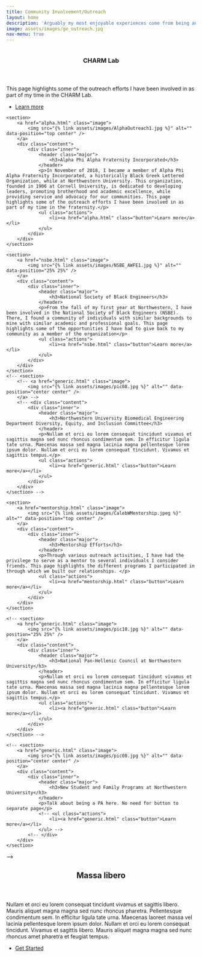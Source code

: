```yaml
---
title: Community Involvement/Outreach
layout: home
description: 'Arguably my most enjoyable experiences come from being an active member of my community as well as paying forward the support I have received in my journey so far. This section dives into some of the enriching experiences I have been fortunate to be a part of in more detail'
image: assets/images/ge_outreach.jpg
nav-menu: true
---
```



<!-- Main -->
<div id="main">

<!-- One -->
<!-- <section id="one">
	<div class="inner">
		<header class="major">
			<h2>Sed amet aliquam</h2>
		</header>
		<p>Nullam et orci eu lorem consequat tincidunt vivamus et sagittis magna sed nunc rhoncus condimentum sem. In efficitur ligula tate urna. Maecenas massa vel lacinia pellentesque lorem ipsum dolor. Nullam et orci eu lorem consequat tincidunt. Vivamus et sagittis libero. Nullam et orci eu lorem consequat tincidunt vivamus et sagittis magna sed nunc rhoncus condimentum sem. In efficitur ligula tate urna.</p>
	</div>
</section> -->

<!-- Two -->
<section id="two" class="spotlights">
	<section>
		<a href="charm_outreach.html" class="image">
			<img src="{% link assets/images/charm_outreach1.jpg %}" alt="" data-position="center center" />
		</a>
		<div class="content">
			<div class="inner">
				<header class="major">
					<h3>CHARM Lab</h3>
				</header>
				<p>This page highlights some of the outreach efforts I have been involved in as part of my time in the CHARM Lab.</p>
				<ul class="actions">
					<li><a href="charm_outreach.html" class="button">Learn more</a></li>
				</ul>
			</div>
		</div>
	</section>

	<section>
		<a href="alpha.html" class="image">
			<img src="{% link assets/images/AlphaOutreach1.jpg %}" alt="" data-position="top center" />
		</a>
		<div class="content">
			<div class="inner">
				<header class="major">
					<h3>Alpha Phi Alpha Fraternity Incorporated</h3>
				</header>
				<p>In November of 2018, I became a member of Alpha Phi Alpha Fraternity Incorporated, a historically Black Greek Lettered Organization, while at Northwestern University. This organization, founded in 1906 at Cornell University, is dedicated to developing leaders, promoting brotherhood and academic excellence, while providing service and advocacy for our communities. This page highlights some of the outreach efforts I have been involved in as part of my time in the fraternity.</p>
				<ul class="actions">
					<li><a href="alpha.html" class="button">Learn more</a></li>
				</ul>
			</div>
		</div>
	</section>

	<section>
		<a href="nsbe.html" class="image">
			<img src="{% link assets/images/NSBE_AWFE1.jpg %}" alt="" data-position="25% 25%" />
		</a>
		<div class="content">
			<div class="inner">
				<header class="major">
					<h3>National Society of Black Engineers</h3>
				</header>
				<p>From the fall of my first year at Northwestern, I have been involved in the National Society of Black Engineers (NSBE). There, I found a community of individuals with similar backgrounds to mine with similar academic and professional goals. This page highlights some of the opportunities I have had to give back to my community as a member of the organization</p>
				<ul class="actions">
					<li><a href="nsbe.html" class="button">Learn more</a></li>
				</ul>
			</div>
		</div>
	</section>
	<!-- <section>
		<!-- <a href="generic.html" class="image">
			<img src="{% link assets/images/pic08.jpg %}" alt="" data-position="center center" />
		</a> -->
		<!-- <div class="content">
			<div class="inner">
				<header class="major">
					<h3>Northwestern University Biomedical Engineering Department Diversity, Equity, and Inclusion Committee</h3>
				</header>
				<p>Nullam et orci eu lorem consequat tincidunt vivamus et sagittis magna sed nunc rhoncus condimentum sem. In efficitur ligula tate urna. Maecenas massa sed magna lacinia magna pellentesque lorem ipsum dolor. Nullam et orci eu lorem consequat tincidunt. Vivamus et sagittis tempus.</p>
				<ul class="actions">
					<li><a href="generic.html" class="button">Learn more</a></li>
				</ul>
			</div>
		</div>
	</section> -->

	<section>
		<a href="mentorship.html" class="image">
			<img src="{% link assets/images/CalebWMentorship.jpeg %}" alt="" data-position="top center" />
		</a>
		<div class="content">
			<div class="inner">
				<header class="major">
					<h3>Mentorship Efforts</h3>
				</header>
				<p>Through various outreach activities, I have had the privilege to serve as a mentor to several individuals I consider friends. This page highlights the different programs I participated in through which we built our relationships. </p>
				<ul class="actions">
					<li><a href="mentorship.html" class="button">Learn more</a></li>
				</ul>
			</div>
		</div>
	</section>

	<!-- <section>
		<a href="generic.html" class="image">
			<img src="{% link assets/images/pic10.jpg %}" alt="" data-position="25% 25%" />
		</a>
		<div class="content">
			<div class="inner">
				<header class="major">
					<h3>National Pan-Hellenic Council at Northwestern University</h3>
				</header>
				<p>Nullam et orci eu lorem consequat tincidunt vivamus et sagittis magna sed nunc rhoncus condimentum sem. In efficitur ligula tate urna. Maecenas massa sed magna lacinia magna pellentesque lorem ipsum dolor. Nullam et orci eu lorem consequat tincidunt. Vivamus et sagittis tempus.</p>
				<ul class="actions">
					<li><a href="generic.html" class="button">Learn more</a></li>
				</ul>
			</div>
		</div>
	</section> -->

	<!-- <section>
		<a href="generic.html" class="image">
			<img src="{% link assets/images/pic08.jpg %}" alt="" data-position="center center" />
		</a>
		<div class="content">
			<div class="inner">
				<header class="major">
					<h3>New Student and Family Programs at Northwestern University</h3>
				</header>
				<p>Talk about being a PA here. No need for button to separate page</p>
				<!-- <ul class="actions">
					<li><a href="generic.html" class="button">Learn more</a></li>
				</ul> -->
			<!-- </div>
		</div>
	</section>
</section> -->



<!-- Three -->
<section id="three">
	<div class="inner">
		<header class="major">
			<h2>Massa libero</h2>
		</header>
		<p>Nullam et orci eu lorem consequat tincidunt vivamus et sagittis libero. Mauris aliquet magna magna sed nunc rhoncus pharetra. Pellentesque condimentum sem. In efficitur ligula tate urna. Maecenas laoreet massa vel lacinia pellentesque lorem ipsum dolor. Nullam et orci eu lorem consequat tincidunt. Vivamus et sagittis libero. Mauris aliquet magna magna sed nunc rhoncus amet pharetra et feugiat tempus.</p>
		<ul class="actions">
			<li><a href="generic.html" class="button next">Get Started</a></li>
		</ul>
	</div>
</section>

</div>
